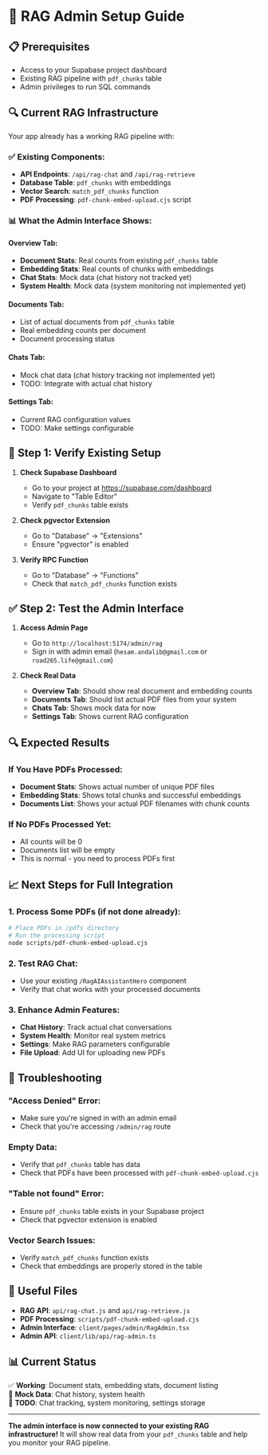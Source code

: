 # 🚀 RAG Admin Setup Guide

## **📋 Prerequisites**
- Access to your Supabase project dashboard
- Existing RAG pipeline with `pdf_chunks` table
- Admin privileges to run SQL commands

## **🔍 Current RAG Infrastructure**

Your app already has a working RAG pipeline with:

### **✅ Existing Components:**
- **API Endpoints**: `/api/rag-chat` and `/api/rag-retrieve`
- **Database Table**: `pdf_chunks` with embeddings
- **Vector Search**: `match_pdf_chunks` function
- **PDF Processing**: `pdf-chunk-embed-upload.cjs` script

### **📊 What the Admin Interface Shows:**

#### **Overview Tab:**
- **Document Stats**: Real counts from existing `pdf_chunks` table
- **Embedding Stats**: Real counts of chunks with embeddings
- **Chat Stats**: Mock data (chat history not tracked yet)
- **System Health**: Mock data (system monitoring not implemented yet)

#### **Documents Tab:**
- List of actual documents from `pdf_chunks` table
- Real embedding counts per document
- Document processing status

#### **Chats Tab:**
- Mock chat data (chat history tracking not implemented yet)
- TODO: Integrate with actual chat history

#### **Settings Tab:**
- Current RAG configuration values
- TODO: Make settings configurable

## **🔧 Step 1: Verify Existing Setup**

1. **Check Supabase Dashboard**
   - Go to your project at https://supabase.com/dashboard
   - Navigate to "Table Editor"
   - Verify `pdf_chunks` table exists

2. **Check pgvector Extension**
   - Go to "Database" → "Extensions"
   - Ensure "pgvector" is enabled

3. **Verify RPC Function**
   - Go to "Database" → "Functions"
   - Check that `match_pdf_chunks` function exists

## **✅ Step 2: Test the Admin Interface**

1. **Access Admin Page**
   - Go to `http://localhost:5174/admin/rag`
   - Sign in with admin email (`hesam.andalib@gmail.com` or `road265.life@gmail.com`)

2. **Check Real Data**
   - **Overview Tab**: Should show real document and embedding counts
   - **Documents Tab**: Should list actual PDF files from your system
   - **Chats Tab**: Shows mock data for now
   - **Settings Tab**: Shows current RAG configuration

## **🔍 Expected Results**

### **If You Have PDFs Processed:**
- **Document Stats**: Shows actual number of unique PDF files
- **Embedding Stats**: Shows total chunks and successful embeddings
- **Documents List**: Shows your actual PDF filenames with chunk counts

### **If No PDFs Processed Yet:**
- All counts will be 0
- Documents list will be empty
- This is normal - you need to process PDFs first

## **📈 Next Steps for Full Integration**

### **1. Process Some PDFs (if not done already):**
```bash
# Place PDFs in /pdfs directory
# Run the processing script
node scripts/pdf-chunk-embed-upload.cjs
```

### **2. Test RAG Chat:**
- Use your existing `/RagAIAssistantHero` component
- Verify that chat works with your processed documents

### **3. Enhance Admin Features:**
- **Chat History**: Track actual chat conversations
- **System Health**: Monitor real system metrics
- **Settings**: Make RAG parameters configurable
- **File Upload**: Add UI for uploading new PDFs

## **🚨 Troubleshooting**

### **"Access Denied" Error:**
- Make sure you're signed in with an admin email
- Check that you're accessing `/admin/rag` route

### **Empty Data:**
- Verify that `pdf_chunks` table has data
- Check that PDFs have been processed with `pdf-chunk-embed-upload.cjs`

### **"Table not found" Error:**
- Ensure `pdf_chunks` table exists in your Supabase project
- Check that pgvector extension is enabled

### **Vector Search Issues:**
- Verify `match_pdf_chunks` function exists
- Check that embeddings are properly stored in the table

## **🔗 Useful Files**

- **RAG API**: `api/rag-chat.js` and `api/rag-retrieve.js`
- **PDF Processing**: `scripts/pdf-chunk-embed-upload.cjs`
- **Admin Interface**: `client/pages/admin/RagAdmin.tsx`
- **Admin API**: `client/lib/api/rag-admin.ts`

## **📊 Current Status**

✅ **Working**: Document stats, embedding stats, document listing  
🔄 **Mock Data**: Chat history, system health  
📝 **TODO**: Chat tracking, system monitoring, settings storage

---

**The admin interface is now connected to your existing RAG infrastructure!** It will show real data from your `pdf_chunks` table and help you monitor your RAG pipeline. 